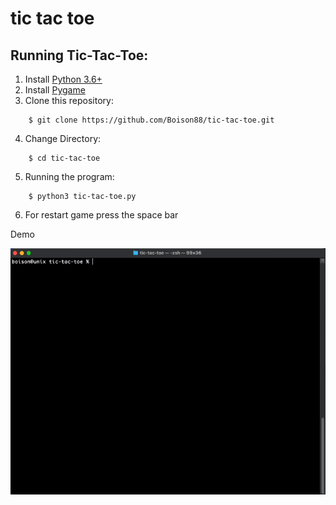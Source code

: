 # tic tac toe

## Running Tic-Tac-Toe:

1. Install [Python 3.6+](https://www.python.org/downloads/)
2. Install [Pygame](https://www.pygame.org/news)
3. Clone this repository:
```
    $ git clone https://github.com/Boison88/tic-tac-toe.git
```
4. Change Directory:
```
    $ cd tic-tac-toe
```

5. Running the program:
```
    $ python3 tic-tac-toe.py
```
6. For restart game press the space bar

Demo
<p align="center">
<img src="/demo-tic-tac-toe.gif">
</p>